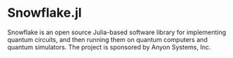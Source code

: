 # Snowflake.jl
Snowflake is an open source Julia-based software library for implementing quantum circuits, and then running them on quantum computers and quantum simulators. The project is sponsored by Anyon Systems, Inc.
